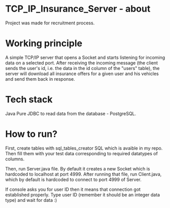 # TCP_IP_Insurance_Server - about

Project was made for recruitment process.

# Working principle

A simple TCP/IP server that opens a Socket and starts listening for incoming data on a selected port. 
After receiving the incoming message (the client sends the user's id, i.e. the data in the id column of the "users" table), the server will download all insurance offers for a given user and his vehicles and send them back in response. 

# Tech stack
Java
Pure JDBC to read data from the database - PostgreSQL. 

# How to run?

First, create tables with sql_tables_creator SQL which is avaible in my repo. Then fill them with your test data corresponding to required datatypes of columns.

Then, run Server.java file. By default it creates a new Socket which is hardcoded to localhost at port 4999. After running that file, run Client.java, which by default
is hardcoded to connect to port 4999 of Server.

If console asks you for user ID then it means that connection got established properly. Type user ID (remember it should be an integer data type) and wait for data :)
